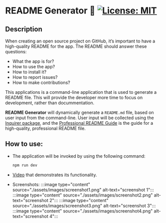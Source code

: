 # README Generator 📰 [![License: MIT](https://img.shields.io/badge/License-MIT-yellow.svg)](https://opensource.org/licenses/MIT)

## Description

When creating an open source project on GitHub, it’s important to have a high-quality README for the app. The README should answer these questions:
- What the app is for?
- How to use the app? 
- How to install it?
- How to report issues?
- How to make contributions?

This applications is a command-line application that is used to generate a README file. This will provide the developer more time to focus on development, rather than docummentation.

**README Generator** will dynamically generate a `README.md` file, based on user input from the command-line.
User input will be collected using the [Inquirer package](https://www.npmjs.com/package/inquirer), and the [Professional README Guide](https://coding-boot-camp.github.io/full-stack/github/professional-readme-guide) is the guide for a high-quality, professional README file. 


## How to use:
- The application will be invoked by using the following command:

    ```bash
    npm run dev
    ```

- [Video](https://drive.google.com/file/d/1Sdx9zgi6VbBwheL60Dp-bBk9GUWF_VLi/view?usp=sharing) that demonstrates its functionality.

- Screenshots: 
:::image type="content" source="./assets/images/screenshot1.png" alt-text="screenshot 1":::
:::image type="content" source="./assets/images/screenshot2.png" alt-text="screenshot 2":::
:::image type="content" source="./assets/images/screenshot3.png" alt-text="screenshot 3":::
:::image type="content" source="./assets/images/screenshot4.png" alt-text="screenshot 4":::



